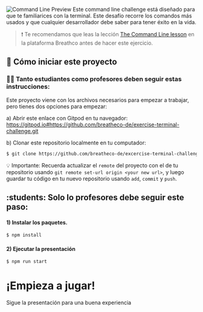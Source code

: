 ![Command Line Preview](https://raw.githubusercontent.com/breatheco-de/exercise-terminal-challenge/master/preview.png)
Este command line challenge está diseñado para que te familiarices con la terminal. Este desafío recorre los comandos más usados y que cualquier desarrollador debe saber para tener éxito en la vida.

> :exclamation: Te recomendamos que leas la lección [The Command Line lesson](https://content.breatheco.de/en/lesson/the-command-line-the-terminal) en la plataforma Breathco antes de hacer este ejercicio.

## 🌱  Cómo iniciar este proyecto

### :woman_student: Tanto estudiantes como profesores deben seguir estas instrucciones:

Este proyecto viene con los archivos necesarios para empezar a trabajar, pero tienes dos opciones para empezar:

a) Abrir este enlace con Gitpod en tu navegador: https://gitpod.io#https://github.com/breatheco-de/exercise-terminal-challenge.git

b) Clonar este repositorio localmente en tu computador:
```sh
$ git clone https://github.com/breatheco-de/excercise-terminal-challenge.git
```

💡 Importante: Recuerda actualizar el `remote` del proyecto con el de tu repositorio usando `git remote set-url origin <your new url>`, y luego guardar tu código en tu nuevo repositorio usando `add`, `commit` y `push`.

## :students: Solo lo profesores debe seguir este paso:

#### 1) Instalar los paquetes.

```sh
$ npm install
```

#### 2) Ejecutar la presentación

```sh
$ npm run start
```

# ¡Empieza a jugar!

Sigue la presentación para una buena experiencia
